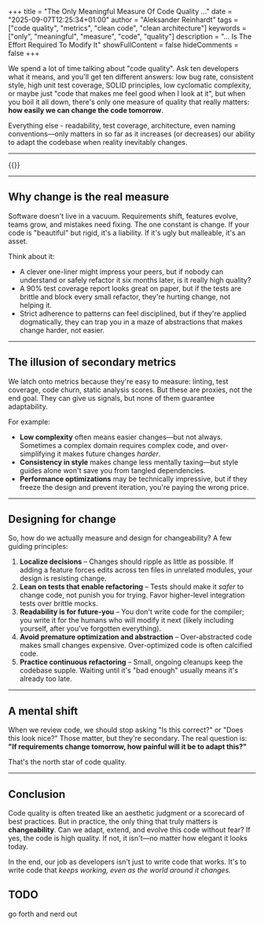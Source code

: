 +++
title = "The Only Meaningful Measure Of Code Quality ..."
date = "2025-09-07T12:25:34+01:00"
author = "Aleksander Reinhardt"
tags = ["code quality", "metrics", "clean code", "clean architecture"]
keywords = ["only", "meaningful", "measure", "code", "quality"]
description = "... Is The Effort Required To Modify It"
showFullContent = false
hideComments = false
+++

We spend a lot of time talking about "code quality". Ask ten developers what it means, and you'll get ten different answers: low bug rate, consistent style, high unit test coverage, SOLID principles, low cyclomatic complexity, or maybe just "code that makes me feel good when I look at it", but when you boil it all down, there's only one measure of quality that really matters: **how easily we can change the code tomorrow**.

Everything else - readability, test coverage, architecture, even naming conventions—only matters in so far as it increases (or decreases) our ability to adapt the codebase when reality inevitably changes.  

---

{{<toc>}}

---

## Why change is the real measure  

Software doesn't live in a vacuum. Requirements shift, features evolve, teams grow, and mistakes need fixing. The one constant is change. If your code is "beautiful" but rigid, it's a liability. If it's ugly but malleable, it's an asset.  

Think about it:  
- A clever one-liner might impress your peers, but if nobody can understand or safely refactor it six months later, is it really high quality?  
- A 90% test coverage report looks great on paper, but if the tests are brittle and block every small refactor, they're hurting change, not helping it.  
- Strict adherence to patterns can feel disciplined, but if they're applied dogmatically, they can trap you in a maze of abstractions that makes change harder, not easier.  

---

## The illusion of secondary metrics  

We latch onto metrics because they're easy to measure: linting, test coverage, code churn, static analysis scores. But these are proxies, not the end goal. They can give us signals, but none of them guarantee adaptability.  

For example:  
- **Low complexity** often means easier changes—but not always. Sometimes a complex domain requires complex code, and over-simplifying it makes future changes *harder*.  
- **Consistency in style** makes change less mentally taxing—but style guides alone won't save you from tangled dependencies.  
- **Performance optimizations** may be technically impressive, but if they freeze the design and prevent iteration, you're paying the wrong price.  

---

## Designing for change  

So, how do we actually measure and design for changeability? A few guiding principles:  

1. **Localize decisions** – Changes should ripple as little as possible. If adding a feature forces edits across ten files in unrelated modules, your design is resisting change.  
2. **Lean on tests that enable refactoring** – Tests should make it *safer* to change code, not punish you for trying. Favor higher-level integration tests over brittle mocks.  
3. **Readability is for future-you** – You don't write code for the compiler; you write it for the humans who will modify it next (likely including yourself, after you've forgotten everything).  
4. **Avoid premature optimization and abstraction** – Over-abstracted code makes small changes expensive. Over-optimized code is often calcified code.  
5. **Practice continuous refactoring** – Small, ongoing cleanups keep the codebase supple. Waiting until it's "bad enough" usually means it's already too late.  

---

## A mental shift  

When we review code, we should stop asking "Is this correct?" or "Does this look nice?" Those matter, but they're secondary. The real question is: **"If requirements change tomorrow, how painful will it be to adapt this?"**  

That's the north star of code quality.  

---

## Conclusion  

Code quality is often treated like an aesthetic judgment or a scorecard of best practices. But in practice, the only thing that truly matters is **changeability**. Can we adapt, extend, and evolve this code without fear? If yes, the code is high quality. If not, it isn't—no matter how elegant it looks today.  

In the end, our job as developers isn't just to write code that works. It's to write code that *keeps working, even as the world around it changes.*  

## TODO
go forth and nerd out
